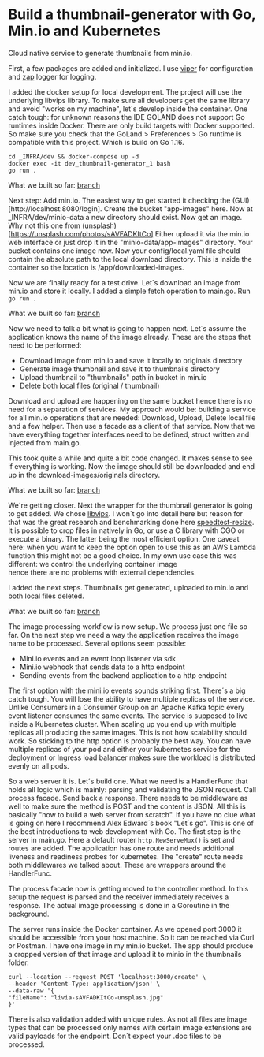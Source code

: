 # Build a thumbnail-generator with Go, Min.io and Kubernetes

Cloud native service to generate thumbnails from min.io. 

First, a few packages are added and initialized. I use [viper](github.com/spf13/viper) for configuration and 
[zap](go.uber.org/zap) logger for logging.

I added the docker setup for local development. The project will use the underlying libvips library. To 
make sure all developers get the same library and avoid "works on my machine", let´s develop inside the
container. One catch tough: for unknown reasons the IDE GOLAND does not support Go runtimes inside Docker.
There are only build targets with Docker supported. So make sure you check that the
GoLand > Preferences > Go runtime is compatible with this project. Which is build on Go 1.16. 

```
cd _INFRA/dev && docker-compose up -d 
docker exec -it dev_thumbnail-generator_1 bash
go run .
```
What we built so far: [branch](https://github.com/wolkenheim/thumbnail-generator/tree/docker-working)

Next step: Add min.io. The easiest way to get started it checking the (GUI)[http://localhost:8080/login]. Create the 
bucket 
"app-images" here. Now at _INFRA/dev/minio-data a new directory should exist. Now get an image. Why not 
this one from (unsplash)[https://unsplash.com/photos/sAVFADKItCo] Either upload it via the min.io web
interface or just drop it in the "minio-data/app-images" directory. Your bucket contains one image now.
Now your config/local.yaml file should contain the absolute path to the local download directory. This is 
inside the container so the location is /app/downloaded-images.

Now we are finally ready for a test drive. Let´s download an image from min.io and store it locally. I added a 
simple fetch operation to main.go.
Run `go run .`

What we built so far: [branch](https://github.com/wolkenheim/thumbnail-generator/tree/minio-added)

Now we need to talk a bit what is going to happen next. Let´s assume the application knows the name of 
the image already. These are the steps that need to be performed:
- Download image from min.io and save it locally to originals directory
- Generate image thumbnail and save it to thumbnails directory
- Upload thumbnail to "thumbnails" path in bucket in min.io
- Delete both local files (original / thumbnail)

Download and upload are happening on the same bucket hence there is no need for a separation of services. My
approach would be: building a service for all min.io operations that are needed: Download, Upload, Delete local file
and a few helper. Then use a facade as a client of that service. Now that we have everything together interfaces need
to be defined, struct written and injected from main.go. 

This took quite a while and quite a bit code changed. It makes sense to see if everything is working. Now the image
should still be downloaded and end up in the download-images/originals directory.

What we built so far: [branch](https://github.com/wolkenheim/thumbnail-generator/tree/facade)

We´re getting closer. Next the wrapper for the thumbnail generator is going to get added. We chose
[libvips](https://libvips.github.io/libvips/API/current/). I won´t go into detail here but reason for
that was the great research and benchmarking done here [speedtest-resize](https://github.com/fawick/speedtest-resize). 
It is possible to crop files in natively in Go, or use a C library with CGO or execute a binary. The latter being the 
most efficient option. One caveat here: when you want to keep the option open to use this as an AWS Lambda function 
this might not be a good choice. In my own use case this was different: we control the underlying container image  
hence there are no problems with external dependencies.

I added the next steps. Thumbnails get generated, uploaded to min.io and both local files deleted.

What we built so far: [branch](https://github.com/wolkenheim/thumbnail-generator/tree/upload-completed)

The image processing workflow is now setup. We process just one file so far. On the next step we need a way the 
application receives the image name to be processed. Several options seem possible: 
- Mini.io events and an event loop listener via sdk
- Mini.io webhook that sends data to a http endpoint
- Sending events from the backend application to a http endpoint

The first option with the mini.io events sounds striking first. There´s a big catch tough. You will lose the ability
to have multiple replicas of the service. Unlike Consumers in a Consumer Group on an Apache Kafka topic every event
listener consumes the same events. The service is supposed to live inside a Kubernetes cluster. When scaling up you 
end up with multiple replicas all producing the same images.
This is not how scalability should work. So sticking to the http option is probably the best way. You can have multiple
replicas of your pod and either your kubernetes service for the deployment or Ingress load balancer makes sure the 
workload is distributed evenly on all pods.

So a web server it is. Let´s build one. What we need is a HandlerFunc that holds all logic which is mainly: parsing and
validating the JSON request. Call process facade. Send back a response. There needs to be middleware as well to make
sure the method is POST and the content is JSON. All this is basically "how to build a web server from scratch". If 
you have no clue what is going on here I recommend Alex Edward´s book "Let´s go". This is one of the best introductions
to web development with Go. The first step is the server in main.go. Here a default router `http.NewServeMux()` is set 
and routes are added. The application has one route and needs additional liveness and readiness probes for kubernetes.
The "create" route needs both middlewares we talked about. These are wrappers around the HandlerFunc. 

The process facade now is getting moved to the controller method. In this setup the request is parsed and the receiver
immediately receives a response. The actual image processing is done in a Goroutine in the background.

The server runs inside the Docker container. As we opened port 3000 it should be accessible from your host machine. So 
it can be reached via Curl or Postman. I have one image in my min.io bucket. The app should produce a cropped version of
that image and upload it to minio in the thumbnails folder.

```
curl --location --request POST 'localhost:3000/create' \
--header 'Content-Type: application/json' \
--data-raw '{
"fileName": "livia-sAVFADKItCo-unsplash.jpg"
}'
```
There is also validation added with unique rules. As not all files are image types that can be processed only names
with certain image extensions are valid payloads for the endpoint. Don´t expect your .doc files to be processed.